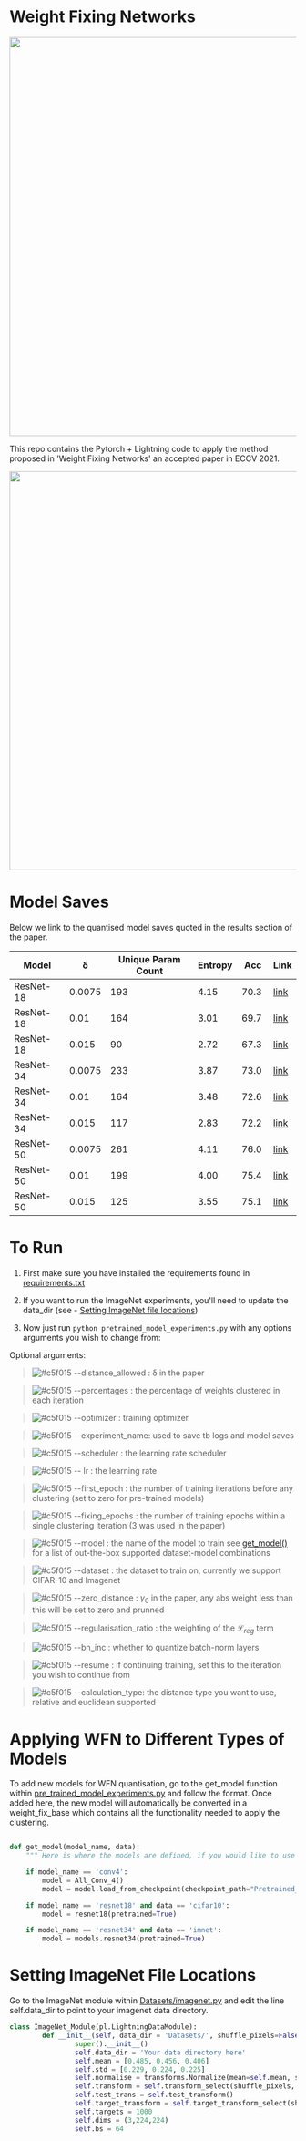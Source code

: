 # Weight Fixing Networks

<img src="https://user-images.githubusercontent.com/13983188/177870968-d26c4c87-6259-493a-b67e-8ccbc82dccbf.png" width="700">

This repo contains the Pytorch + Lightning code to apply the method proposed in 'Weight Fixing Networks' an accepted paper in ECCV 2021.



<img src="https://user-images.githubusercontent.com/13983188/177872026-dc25192e-f218-4b98-a68d-26332d6d47b9.png" width="700">



# Model Saves

Below we link to the quantised model saves quoted in the results section of the paper. 

| Model |  δ | Unique Param Count | Entropy | Acc | Link |
| ----- | --- | --- | --- | --- | --- | 
| ResNet-18 | 0.0075 | 193 | 4.15 | 70.3 | [link](https://drive.google.com/file/d/1xgoenu43v4tAGV4deSzRSjsQQQKTDeWg/view?usp=sharing)  |
| ResNet-18 | 0.01 | 164 |3.01 | 69.7 | [link](https://drive.google.com/file/d/1jPfjC0wIqpyTUDt8_hVIzSLFpz-_8Wwl/view?usp=sharing) |
| ResNet-18 | 0.015 | 90 | 2.72 | 67.3 | [link](https://drive.google.com/file/d/1xSMRcacasoXLaUj_6z0vfM9DDM0S8chs/view?usp=sharing) |
| ResNet-34 | 0.0075 | 233 | 3.87 | 73.0 | [link](https://drive.google.com/file/d/1MEq2oxT1t-3e8KrUDRFt8SgiKIuGE-TU/view?usp=sharing)  |
| ResNet-34 | 0.01 | 164 | 3.48 | 72.6 | [link](https://drive.google.com/file/d/1sTsaK__5qWdND-MTHZQf0xgRcaaFNIGL/view?usp=sharing) |
| ResNet-34 | 0.015 | 117 | 2.83 | 72.2 | [link](https://drive.google.com/file/d/18Q3jAqA2EMNHdt0tP2I7jpy8VCptr6mR/view?usp=sharing) |
| ResNet-50 | 0.0075 | 261| 4.11 | 76.0 | [link](https://drive.google.com/file/d/1c5PK_V_C8kd-fmQg4yf3SE_nj5uomRpi/view?usp=sharing) |
| ResNet-50 | 0.01 | 199 | 4.00 | 75.4 | [link](https://drive.google.com/file/d/1c5PK_V_C8kd-fmQg4yf3SE_nj5uomRpi/view?usp=sharing) |
| ResNet-50 | 0.015 | 125| 3.55 | 75.1 | [link](https://drive.google.com/file/d/1wDMzEeGb0kLCMVTfB35mAAELbOSYUOV4/view?usp=sharing) |

# To Run 

1. First make sure you have installed the requirements found in [requirements.txt](requirements.txt)

2. If you want to run the ImageNet experiments, you'll need to update the data_dir (see - [Setting ImageNet file locations](#setting-imageNet-file-locations)) 
3. Now just run `python pretrained_model_experiments.py` with any options arguments you wish to change from: 

Optional arguments: 


> ![#c5f015](https://via.placeholder.com/15/c5f015/c5f015.png) --distance_allowed : δ in the paper

> ![#c5f015](https://via.placeholder.com/15/c5f015/c5f015.png) --percentages : the percentage of weights clustered in each iteration 

> ![#c5f015](https://via.placeholder.com/15/c5f015/c5f015.png) --optimizer : training optimizer 

> ![#c5f015](https://via.placeholder.com/15/c5f015/c5f015.png) --experiment_name: used to save tb logs and model saves 

> ![#c5f015](https://via.placeholder.com/15/c5f015/c5f015.png) --scheduler : the learning rate scheduler 

> ![#c5f015](https://via.placeholder.com/15/c5f015/c5f015.png) -- lr : the learning rate

> ![#c5f015](https://via.placeholder.com/15/c5f015/c5f015.png) --first_epoch : the number of training iterations before any clustering (set to zero for pre-trained models) 

> ![#c5f015](https://via.placeholder.com/15/c5f015/c5f015.png) --fixing_epochs : the number of training epochs within a single clustering iteration (3 was used in the paper) 

> ![#c5f015](https://via.placeholder.com/15/c5f015/c5f015.png) --model : the name of the model to train see [get_model()](pre_trained_model_experiments.py) for a list of out-the-box supported dataset-model combinations

> ![#c5f015](https://via.placeholder.com/15/c5f015/c5f015.png) --dataset : the dataset to train on, currently we support CIFAR-10 and Imagenet 

> ![#c5f015](https://via.placeholder.com/15/c5f015/c5f015.png) --zero_distance : $\gamma_0$ in the paper, any abs weight less than this will be set to zero and prunned 

> ![#c5f015](https://via.placeholder.com/15/c5f015/c5f015.png) --regularisation_ratio : the weighting of the $\mathcal{L}_{reg}$ term

> ![#c5f015](https://via.placeholder.com/15/c5f015/c5f015.png) --bn_inc : whether to quantize batch-norm layers 

> ![#c5f015](https://via.placeholder.com/15/c5f015/c5f015.png) --resume : if continuing training, set this to the iteration you wish to continue from 

> ![#c5f015](https://via.placeholder.com/15/c5f015/c5f015.png) --calculation_type: the distance type you want to use, relative and euclidean supported 


#  Applying WFN to Different Types of Models 

To add new models for WFN quantisation, go to the get_model function within [pre_trained_model_experiments.py](pre_trained_model_experiments.py) and follow the format. Once added here, the new model will automatically be converted in a weight_fix_base which contains all the functionality needed to apply the clustering.

```python 

def get_model(model_name, data):
    """ Here is where the models are defined, if you would like to use a new model, you can insert it into here """

    if model_name == 'conv4':
        model = All_Conv_4()
        model = model.load_from_checkpoint(checkpoint_path="Pretrained_Models/PyTorch_CIFAR10/cifar10_models/state_dicts/all_conv4")

    if model_name == 'resnet18' and data == 'cifar10':
        model = resnet18(pretrained=True)

    if model_name == 'resnet34' and data == 'imnet':
        model = models.resnet34(pretrained=True)
```

# Setting ImageNet File Locations 


Go to the ImageNet module within [Datasets/imagenet.py](Datasets/imagenet.py) and edit the line self.data_dir to point to your imagenet data directory. 

```python
class ImageNet_Module(pl.LightningDataModule):
        def __init__(self, data_dir = 'Datasets/', shuffle_pixels=False, shuffle_labels=False, random_pixels=False):
                super().__init__()
                self.data_dir = 'Your data directory here'
                self.mean = [0.485, 0.456, 0.406]
                self.std = [0.229, 0.224, 0.225]
                self.normalise = transforms.Normalize(mean=self.mean, std=self.std)
                self.transform = self.transform_select(shuffle_pixels, random_pixels)
                self.test_trans = self.test_transform()
                self.target_transform = self.target_transform_select(shuffle_labels)
                self.targets = 1000
                self.dims = (3,224,224)
                self.bs = 64
```



